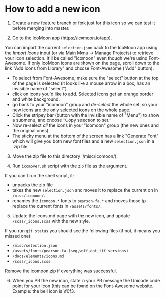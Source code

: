 # How to add a new icon

1. Create a new feature branch or fork just for this icon so we can test it before merging into master.

2. Go to the IcoMoon app (https://icomoon.io/app).

You can import the current  `selection.json` back to the IcoMoon app using the *Import Icons* input (or via Main Menu → Manage Projects) to retrieve your icon selection. It'll be called "icomoon" even though we're using Font-Awesome. If only IcoMoon icons are shown on the page, scroll down to the link "Add Icons from Library" and choose Font-Awesome ("Add" button).

* To select from Font-Awesome, make sure the "select" button at the top of the page is selected (it looks like a mouse arrow in a box, has an invisible name of "select") 
* click on icons you'd like to add. Selected icons get an orange border and white background. 
* go back to your "icomoon" group and *de-select* the whole set, so your new icons are the only selected icons on the whole page. 
* Click the stripey bar (button with the invisible name of "Menu") to show a submenu, and choose "Copy selection to set." 
* Now re-select  *all* the icons in your "icomoon" group (the new ones and the original ones). 
* The sticky menu at the bottom of the screen has a link "Generate Font" which will give you both new font files and a new `selection.json` in a .zip file.

3. Move the zip file to this directory (/misc/icomoon/).

4. Run `icomover.sh` script with the zip file as the argument.

If you can't run the shell script, it:
* unpacks the zip file
* takes the new `selection.json` and moves it to replace the current on in `/misc/icomoon/`.
* renames the `icomoon.*` fonts to `pearson-fa.*` and moves those tp replace the current fonts in `/assets/fonts/`.

5. Update the icons.md page with the new icon, and update `/scss/_icons.scss` with the new style.

If you run `git status` you should see the following files (if not, it means you missed one):

* `/misc/selection.json`
* `/assets/fonts/pearson-fa.(svg,woff,eot,ttf versions)`
* `/docs/elements/icons.md`
* `/scss/_icons.scss`

Remove the icomoon.zip if everything was successful.

6. When you PR the new icon, state in your PR message the Unicode code point for your icon (this can be found on the Font-Awesome website. Example: the bell icon is \f0f3.

